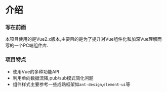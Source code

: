 # 介绍
### 写在前面
本项目使用的是Vue2.x版本,主要目的是为了提升对Vue组件化和加深Vue理解而写的一个PC端组件库.

### 项目特点
- 使用Vue的多种功能API
- 利用单向数据流降,pub/sub模式简化问题
- 组件样式主要参考一些成熟框架如`ant-design`,`element-ui`等
